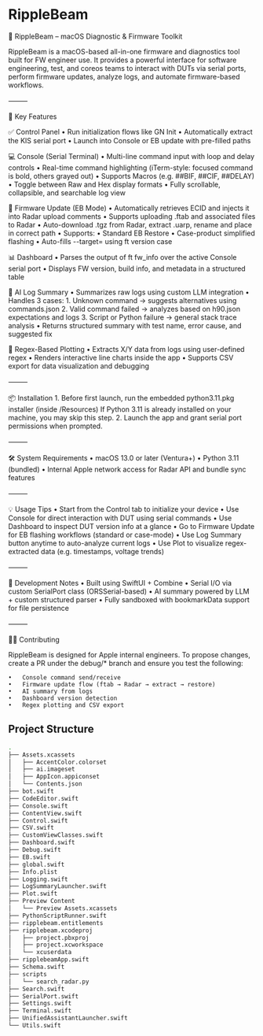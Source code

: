 #  RippleBeam

📡 RippleBeam – macOS Diagnostic & Firmware Toolkit

RippleBeam is a macOS-based all-in-one firmware and diagnostics tool built for FW engineer use. It provides a powerful interface for software engineering, test, and coreos teams to interact with DUTs via serial ports, perform firmware updates, analyze logs, and automate firmware-based workflows.

⸻

🧩 Key Features

✅ Control Panel
	•	Run initialization flows like GN Init
	•	Automatically extract the KIS serial port
	•	Launch into Console or EB update with pre-filled paths

💻 Console (Serial Terminal)
	•	Multi-line command input with loop and delay controls
	•	Real-time command highlighting (iTerm-style: focused command is bold, others grayed out)
	•	Supports Macros (e.g. ##BIF, ##CIF, ##DELAY)
	•	Toggle between Raw and Hex display formats
	•	Fully scrollable, collapsible, and searchable log view

🔧 Firmware Update (EB Mode)
	•	Automatically retrieves ECID and injects it into Radar upload comments
	•	Supports uploading .ftab and associated files to Radar
	•	Auto-download .tgz from Radar, extract .uarp, rename and place in correct path
	•	Supports:
	•	Standard EB Restore
	•	Case-product simplified flashing
	•	Auto-fills --target= using ft version case

📊 Dashboard
	•	Parses the output of ft fw_info over the active Console serial port
	•	Displays FW version, build info, and metadata in a structured table

🤖 AI Log Summary
	•	Summarizes raw logs using custom LLM integration
	•	Handles 3 cases:
	1.	Unknown command → suggests alternatives using commands.json
	2.	Valid command failed → analyzes based on h90.json expectations and logs
	3.	Script or Python failure → general stack trace analysis
	•	Returns structured summary with test name, error cause, and suggested fix

📁 Regex-Based Plotting
	•	Extracts X/Y data from logs using user-defined regex
	•	Renders interactive line charts inside the app
	•	Supports CSV export for data visualization and debugging

⸻

📦 Installation
	1.	Before first launch, run the embedded python3.11.pkg installer (inside /Resources)
    If Python 3.11 is already installed on your machine, you may skip this step.
	2.	Launch the app and grant serial port permissions when prompted.

⸻

🛠 System Requirements
	•	macOS 13.0 or later (Ventura+)
	•	Python 3.11 (bundled)
	•	Internal Apple network access for Radar API and bundle sync features

⸻

💡 Usage Tips
	•	Start from the Control tab to initialize your device
	•	Use Console for direct interaction with DUT using serial commands
	•	Use Dashboard to inspect DUT version info at a glance
	•	Go to Firmware Update for EB flashing workflows (standard or case-mode)
	•	Use Log Summary button anytime to auto-analyze current logs
	•	Use Plot to visualize regex-extracted data (e.g. timestamps, voltage trends)
 
⸻

🧪 Development Notes
	•	Built using SwiftUI + Combine
	•	Serial I/O via custom SerialPort class (ORSSerial-based)
	•	AI summary powered by LLM + custom structured parser
	•	Fully sandboxed with bookmarkData support for file persistence

⸻

🧑‍💻 Contributing

RippleBeam is designed for Apple internal engineers.
To propose changes, create a PR under the debug/* branch and ensure you test the following:

	•	Console command send/receive
	•	Firmware update flow (ftab → Radar → extract → restore)
	•	AI summary from logs
	•	Dashboard version detection
	•	Regex plotting and CSV export

    
## Project Structure

```bash
.
├── Assets.xcassets
│   ├── AccentColor.colorset
│   ├── ai.imageset
│   ├── AppIcon.appiconset
│   └── Contents.json
├── bot.swift
├── CodeEditor.swift
├── Console.swift
├── ContentView.swift
├── Control.swift
├── CSV.swift
├── CustomViewClasses.swift
├── Dashboard.swift
├── Debug.swift
├── EB.swift
├── global.swift
├── Info.plist
├── Logging.swift
├── LogSummaryLauncher.swift
├── Plot.swift
├── Preview Content
│   └── Preview Assets.xcassets
├── PythonScriptRunner.swift
├── ripplebeam.entitlements
├── ripplebeam.xcodeproj
│   ├── project.pbxproj
│   ├── project.xcworkspace
│   └── xcuserdata
├── ripplebeamApp.swift
├── Schema.swift
├── scripts
│   └── search_radar.py
├── Search.swift
├── SerialPort.swift
├── Settings.swift
├── Terminal.swift
├── UnifiedAssistantLauncher.swift
└── Utils.swift